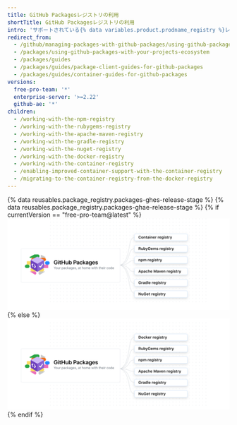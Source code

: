 ```yaml
---
title: GitHub Packagesレジストリの利用
shortTitle: GitHub Packagesレジストリの利用
intro: 'サポートされている{% data variables.product.prodname_registry %}レジストリの利用方法を学んでください。'
redirect_from:
  - /github/managing-packages-with-github-packages/using-github-packages-with-your-projects-ecosystem
  - /packages/using-github-packages-with-your-projects-ecosystem
  - /packages/guides
  - /packages/guides/package-client-guides-for-github-packages
  - /packages/guides/container-guides-for-github-packages
versions:
  free-pro-team: '*'
  enterprise-server: '>=2.22'
  github-ae: '*'
children:
  - /working-with-the-npm-registry
  - /working-with-the-rubygems-registry
  - /working-with-the-apache-maven-registry
  - /working-with-the-gradle-registry
  - /working-with-the-nuget-registry
  - /working-with-the-docker-registry
  - /working-with-the-container-registry
  - /enabling-improved-container-support-with-the-container-registry
  - /migrating-to-the-container-registry-from-the-docker-registry
---
```


{% data reusables.package_registry.packages-ghes-release-stage %}
{% data reusables.package_registry.packages-ghae-release-stage %}
{% if currentVersion == "free-pro-team@latest" %}
![Docker、コンテナレジストリ、RubyGems、npm、Apache Maven、NuGet、Gradle のパッケージサポートを示す図](/assets/images/help/package-registry/packages-diagram-with-container-registry.png)
{% else %}
![Docker、RubyGems、npm、Apache Maven、Gradle、Nugetに対するパッケージサポートを示す図](/assets/images/help/package-registry/packages-diagram-without-container-registry.png)
{% endif %}
